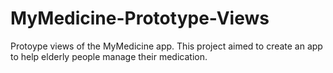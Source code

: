 # MyMedicine-Prototype-Views
Protoype views of the MyMedicine app. This project aimed to create an app to help elderly people manage their medication.

